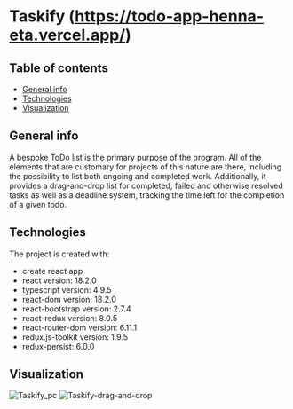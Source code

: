 # Taskify (https://todo-app-henna-eta.vercel.app/)
## Table of contents
* [General info](#general-info)
* [Technologies](#technologies)
* [Visualization](#visualization)

## General info
A bespoke ToDo list is the primary purpose of the program. All of the elements that are customary for projects of this nature are there, including the possibility to list both ongoing and completed work. Additionally, it provides a drag-and-drop list for completed, failed and otherwise resolved tasks as well as a deadline system, tracking the time left for the completion of a given todo.

## Technologies
The project is created with:
* create react app
* react version: 18.2.0
* typescript version: 4.9.5
* react-dom version: 18.2.0
* react-bootstrap version: 2.7.4
* react-redux version: 8.0.5
* react-router-dom version: 6.11.1
* redux.js-toolkit version: 1.9.5
* redux-persist: 6.0.0

## Visualization
![Taskify_pc](https://github.com/LukassF/todo-app/assets/132075104/035f060f-50bb-4e59-b9da-6c742ca95f83)
![Taskify-drag-and-drop](https://github.com/LukassF/todo-app/assets/132075104/0295be08-6ceb-4be1-9987-01b49e5b36a8)
